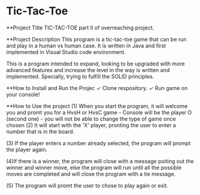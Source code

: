 # Tic-Tac-Toe

**Project Title
   TIC-TAC-TOE part II of overreaching project. 
   

**Project Description 
   This program is a tic-tac-toe game that can be run and play in a human vs human case. 
   It is written in Java and first implemented in Visual Studio code environment.

   This is a program intended to expand, looking to be upgraded with more advanced features and increase the level in the way is written and implemented. Specially, trying to fulfill the SOLID principles. 


**How to Install and Run the Projec
   ✓ Clone respository.
   ✓ Run game on your console!


**How to Use the project 
   (1) When you start the program, it will welcome you and promt you for a HvsH or HvsC game
          - Console will be the player O (second one)
          - you will not be able to change the type of game once chosen 
   (2) It will start with the 'X' player, pronting the user to enter a number that is in the board.

   (3) If the player enters a number already selected, the program will prompt the player again. 

   (4)If there is a winner, the program will close with a message poiting out the winner and winner move, else the program will run until all the possible moves are completed and will close the program with a tie message. 

   (5) The program will promt the user to chose to play again or exit. 
  
